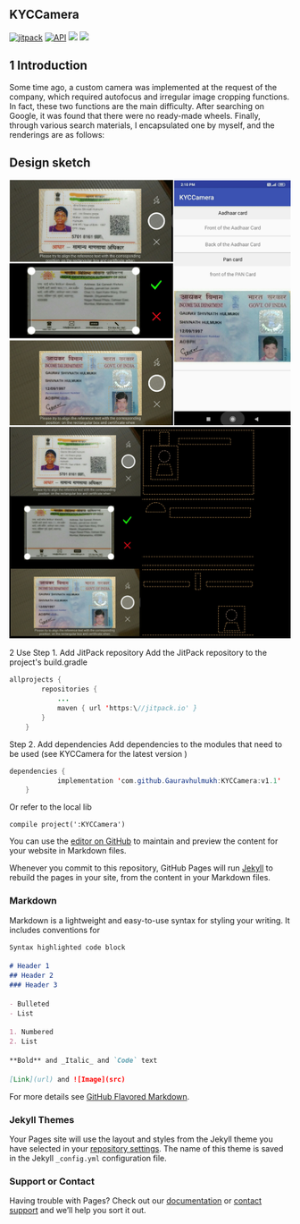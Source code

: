 ## KYCCamera
[![jitpack](https://jitpack.io/v/Gauravhulmukh/KYCCamera.svg)](https://jitpack.io/#Gauravhulmukh/KYCCamera)
[![API](https://img.shields.io/badge/API-14%2B-brightgreen.svg?style=flat)](https://android-arsenal.com/api?level=14)
[![](https://img.shields.io/badge/License-Apache--2.0-brightgreen.svg)](https://github.com/Gauravhulmukh/KYCCamera/blob/master/LICENSE)
[![](https://img.shields.io/badge/Author-GauravHulmukh-7AD6FD.svg)](https://github.com/Gauravhulmukh)

## 1 Introduction
Some time ago, a custom camera was implemented at the request of the company, which required autofocus and irregular image cropping functions. In fact, these two functions are the main difficulty. After searching on Google, it was found that there were no ready-made wheels. Finally, through various search materials, I encapsulated one by myself, and the renderings are as follows:

## Design sketch
![](https://github.com/Gauravhulmukh/KYCCamera/blob/master/screenshots/screenshot.jpg)
![](https://github.com/Gauravhulmukh/KYCCamera/blob/master/screenshots/screenshot2.jpg)

2 Use
Step 1. Add JitPack repository
Add the JitPack repository to the project's build.gradle
```java
allprojects {
		repositories {
			...
			maven { url 'https:\//jitpack.io' }
		}
	}
```

Step 2. Add dependencies
Add dependencies to the modules that need to be used (see KYCCamera for the latest version )
```java
dependencies {
	        implementation 'com.github.Gauravhulmukh:KYCCamera:v1.1'
	}
```
Or refer to the local lib
```
compile project(':KYCCamera')
```

You can use the [editor on GitHub](https://github.com/Gauravhulmukh/KYCCamera/edit/gh-pages/index.md) to maintain and preview the content for your website in Markdown files.

Whenever you commit to this repository, GitHub Pages will run [Jekyll](https://jekyllrb.com/) to rebuild the pages in your site, from the content in your Markdown files.

### Markdown

Markdown is a lightweight and easy-to-use syntax for styling your writing. It includes conventions for

```markdown
Syntax highlighted code block

# Header 1
## Header 2
### Header 3

- Bulleted
- List

1. Numbered
2. List

**Bold** and _Italic_ and `Code` text

[Link](url) and ![Image](src)
```

For more details see [GitHub Flavored Markdown](https://guides.github.com/features/mastering-markdown/).

### Jekyll Themes

Your Pages site will use the layout and styles from the Jekyll theme you have selected in your [repository settings](https://github.com/Gauravhulmukh/KYCCamera/settings/pages). The name of this theme is saved in the Jekyll `_config.yml` configuration file.

### Support or Contact

Having trouble with Pages? Check out our [documentation](https://docs.github.com/categories/github-pages-basics/) or [contact support](https://support.github.com/contact) and we’ll help you sort it out.
